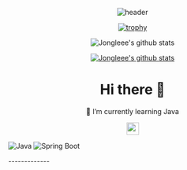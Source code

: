 
<div align="center">

![header](https://capsule-render.vercel.app/api?type=waving&color=4d4c99&height=180&section=header&text=Jonglee&fontSize=90&fontColor=111133&animation=twinkling&fontAlignY=38&desc=Lee%20GilJong&descAlignY=56&descAlign=62)

</div>


<!-- - 🔭 I’m currently working on ...
- 👯 I’m looking to collaborate on ...
- 🤔 I’m looking for help with ...
- 💬 Ask me about ...
- 📫 How to reach me: ...
- 😄 Pronouns: ...
- ⚡ Fun fact: ... -->

<div align="center">

[![trophy](https://github-profile-trophy.vercel.app/?username=Jongleee&theme=dracula&row=1&column=5)](https://github.com/ryo-ma/github-profile-trophy)

![Jongleee's github stats](https://github-readme-stats.vercel.app/api?username=Jongleee&show_icons=true&theme=radical)

 [![Jongleee's github stats](https://github-readme-stats.vercel.app/api/top-langs/?username=Jongleee&show_icons=true&hide_border=true&title_color=004386&icon_color=004386&theme=radical)](https://github.com/Jongleee)	



</div>

<div align="center">


# Hi there 👋

 🌱 I’m currently learning Java
 
</div>
     <div class="media"align="center">
	<a href="https://velog.io/@jongleee/"><img src="https://img.shields.io/badge/Velog-11B48A?style=flat&logo=Vimeo&logoColor=white" height="25px;"/></a>
    </div>
  
![Java](https://img.shields.io/badge/Java-ED8B00?style=for-the-badge&logo=java&logoColor=white)
![Spring Boot](https://img.shields.io/badge/Spring_Boot-F2F4F9?style=for-the-badge&logo=spring-boot)

<div>
-------------


